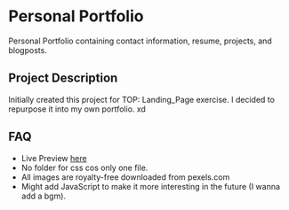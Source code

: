 # Personal Portfolio
Personal Portfolio containing contact information, resume, projects, and blogposts.


## Project Description
Initially created this project for TOP: Landing_Page exercise. I decided to repurpose it into my own portfolio. xd


## FAQ
- Live Preview [here](https://htmlpreview.github.io/?https://github.com/ElKju/landing_page/blob/main/landing_page.html)
- No folder for css cos only one file.
- All images are royalty-free downloaded from pexels.com
- Might add JavaScript to make it more interesting in the future (I wanna add a bgm).
